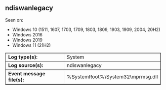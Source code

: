 ## ndiswanlegacy

Seen on:
* Windows 10 (1511, 1607, 1703, 1709, 1803, 1809, 1903, 1909, 2004, 20H2)
* Windows 2016
* Windows 2019
* Windows 11 (21H2)

<table border="1" class="docutils">
  <tbody>
    <tr>
      <td><b>Log type(s):</b></td>
      <td>System</td>
    </tr>
    <tr>
      <td><b>Log source(s):</b></td>
      <td>ndiswanlegacy</td>
    </tr>
    <tr>
      <td><b>Event message file(s):</b></td>
      <td>%SystemRoot%\System32\mprmsg.dll</td>
    </tr>
  </tbody>
</table>

&nbsp;

